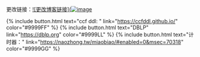 更改链接：[![更改博客链接](![image](https://user-images.githubusercontent.com/53364734/199178789-6d079bed-9260-4800-8fcc-ec0dac6bd081.png)](https://github.com/lizeyujack/lizeyujack.github.io/edit/main/tools.md)

{% include button.html text="ccf ddl: " link="https://ccfddl.github.io/" color="#9999FF" %} 
{% include button.html text="DBLP" link="https://dblp.org" color="#9999LL" %}
{% include button.html text="计时器：" link="https://naozhong.tw/miaobiao/#enabled=0&msec=70318" color="#9999GG" %}

